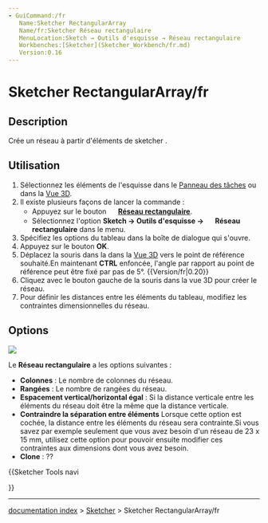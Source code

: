 ```yaml
---
- GuiCommand:/fr
   Name:Sketcher RectangularArray
   Name/fr:Sketcher Réseau rectangulaire
   MenuLocation:Sketch → Outils d'esquisse → Réseau rectangulaire
   Workbenches:[Sketcher](Sketcher_Workbench/fr.md)
   Version:0.16
---
```


# Sketcher RectangularArray/fr

## Description

Crée un réseau à partir d\'éléments de sketcher .

## Utilisation

1.  Sélectionnez les éléments de l\'esquisse dans le [Panneau des tâches](Task_panel/fr.md) ou dans la [Vue 3D](3D_view/fr.md).
2.  Il existe plusieurs façons de lancer la commande :
    -   Appuyez sur le bouton **<img src=images/Sketcher_RectangularArray.svg style="width:16px"> [Réseau rectangulaire](Sketcher_RectangularArray/fr.md)**.
    -   Sélectionnez l\'option **Sketch → Outils d'esquisse → <img src=images/Sketcher_RectangularArray.svg style="width:16px"> Réseau rectangulaire** dans le menu.
3.  Spécifiez les options du tableau dans la boîte de dialogue qui s\'ouvre.
4.  Appuyez sur le bouton **OK**.
5.  Déplacez la souris dans la dans la [Vue 3D](3D_view/fr.md) vers le point de référence souhaité.En maintenant **CTRL** enfoncée, l\'angle par rapport au point de référence peut être fixé par pas de 5°. {{Version/fr|0.20}}
6.  Cliquez avec le bouton gauche de la souris dans la vue 3D pour créer le réseau.
7.  Pour définir les distances entre les éléments du tableau, modifiez les contraintes dimensionnelles du réseau.

## Options

![](images/Sketcher_RectangularArray_Options.jpg )

Le **Réseau rectangulaire** a les options suivantes :

-   **Colonnes** : Le nombre de colonnes du réseau.
-   **Rangées** : Le nombre de rangées du réseau.
-   **Espacement vertical/horizontal égal** : Si la distance verticale entre les éléments du réseau doit être la même que la distance verticale.
-   **Contraindre la séparation entre éléments** Lorsque cette option est cochée, la distance entre les éléments du réseau sera contrainte.Si vous savez par exemple seulement que vous avez besoin d\'un réseau de 23 x 15 mm, utilisez cette option pour pouvoir ensuite modifier ces contraintes aux dimensions dont vous avez besoin.
-   **Clone** : ??





{{Sketcher Tools navi

}}

---
[documentation index](../README.md) > [Sketcher](Sketcher_Workbench.md) > Sketcher RectangularArray/fr
